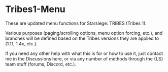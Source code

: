 # Tribes1-Menu

These are updated menu functions for Starsiege: TRIBES (Tribes 1).

Various purposes (paging/scrolling options, menu option forcing, etc.), and branches will be defined based on the Tribes versions they are applied to (1.11, 1.4x, etc.).

If you need any other help with what this is for or how to use it, just contact me in the Discussions here, or via any number of methods through the {LS} team stuff (forums, Discord, etc.).
